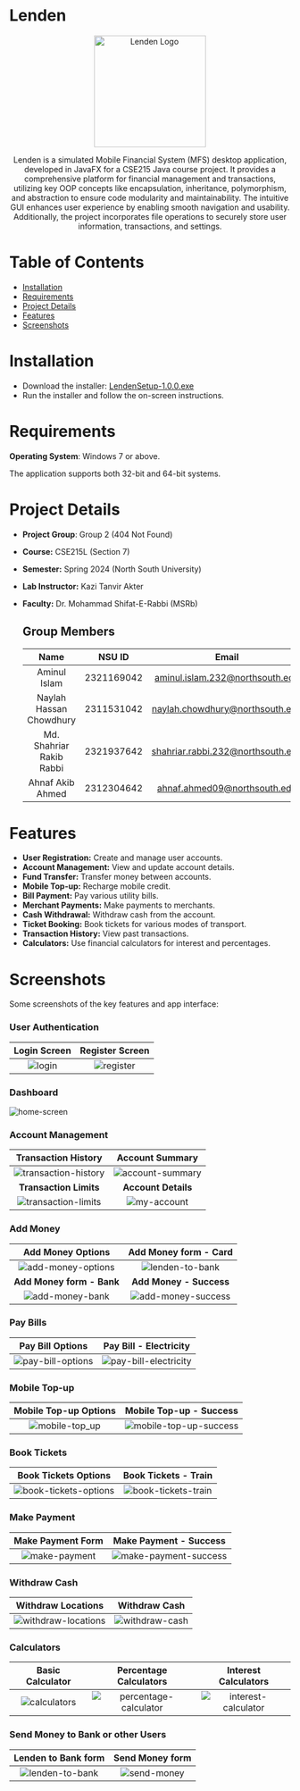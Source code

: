 # Lenden

<p align="center">
  <img src="src/main/resources/images/logo.png" width="200" alt="Lenden Logo">
  
</p>

<p align="center">
Lenden is a simulated Mobile Financial System (MFS) desktop application, developed in JavaFX for a CSE215 Java course project. It provides a comprehensive platform for financial management and transactions, utilizing key OOP concepts like encapsulation, inheritance, polymorphism, and abstraction to ensure code modularity and maintainability. The intuitive GUI enhances user experience by enabling smooth navigation and usability. Additionally, the project incorporates file operations to securely store user information, transactions, and settings.
</p>

# Table of Contents

- [Installation](#installation)
- [Requirements](#requirements)
- [Project Details](#project-details)
- [Features](#features)
- [Screenshots](#screenshots)

# Installation

- Download the installer: [LendenSetup-1.0.0.exe](https://google.com)
- Run the installer and follow the on-screen instructions.

# Requirements

**Operating System**: Windows 7 or above.

The application supports both 32-bit and 64-bit systems.

# Project Details

- **Project Group**: Group 2 (404 Not Found)
- **Course:** CSE215L (Section 7)
- **Semester:** Spring 2024 (North South University)
- **Lab Instructor:** Kazi Tanvir Akter
- **Faculty:** Dr. Mohammad Shifat-E-Rabbi (MSRb)

  ## Group Members

  |           Name           |   NSU ID   |               Email               |
  | :----------------------: | :--------: | :-------------------------------: |
  |       Aminul Islam       | 2321169042 |  aminul.islam.232@northsouth.edu  |
  | Naylah Hassan Chowdhury  | 2311531042 |  naylah.chowdhury@northsouth.edu  |
  | Md. Shahriar Rakib Rabbi | 2321937642 | shahriar.rabbi.232@northsouth.edu |
  |     Ahnaf Akib Ahmed     | 2312304642 |   ahnaf.ahmed09@northsouth.edu    |

# Features

- **User Registration:** Create and manage user accounts.
- **Account Management:** View and update account details.
- **Fund Transfer:** Transfer money between accounts.
- **Mobile Top-up:** Recharge mobile credit.
- **Bill Payment:** Pay various utility bills.
- **Merchant Payments:** Make payments to merchants.
- **Cash Withdrawal:** Withdraw cash from the account.
- **Ticket Booking:** Book tickets for various modes of transport.
- **Transaction History:** View past transactions.
- **Calculators:** Use financial calculators for interest and percentages.

# Screenshots

Some screenshots of the key features and app interface:

### User Authentication

|        Login Screen        |         Register Screen          |
| :------------------------: | :------------------------------: |
| ![login](assets/login.png) | ![register](assets/register.png) |

### Dashboard

![home-screen](assets/homescreen.png)

### Account Management

|                  Transaction History                   |                Account Summary                 |
| :----------------------------------------------------: | :--------------------------------------------: |
| ![transaction-history](assets/transaction-history.png) | ![account-summary](assets/account-summary.png) |
|                 **Transaction Limits**                 |              **Account Details**               |
|  ![transaction-limits](assets/transaction-limits.png)  |      ![my-account](assets/my-account.png)      |

### Add Money

|                 Add Money Options                  |               Add Money form - Card                |
| :------------------------------------------------: | :------------------------------------------------: |
| ![add-money-options](assets/add-money-options.png) |    ![lenden-to-bank](assets/add-money-card.png)    |
|             **Add Money form - Bank**              |              **Add Money - Success**               |
|    ![add-money-bank](assets/add-money-bank.png)    | ![add-money-success](assets/add-money-success.png) |

### Pay Bills

|                 Pay Bill Options                 |                  Pay Bill - Electricity                  |
| :----------------------------------------------: | :------------------------------------------------------: |
| ![pay-bill-options](assets/pay-bill-options.png) | ![pay-bill-electricity](assets/pay-bill-electricity.png) |

### Mobile Top-up

|           Mobile Top-up Options            |                  Mobile Top-up - Success                   |
| :----------------------------------------: | :--------------------------------------------------------: |
| ![mobile-top_up](assets/mobile-top_up.png) | ![mobile-top-up-success](assets/mobile-top-up-success.png) |

### Book Tickets

|                   Book Tickets Options                   |                 Book Tickets - Train                 |
| :------------------------------------------------------: | :--------------------------------------------------: |
| ![book-tickets-options](assets/book-tickets-options.png) | ![book-tickets-train](assets/book-tickets-train.png) |

### Make Payment

|            Make Payment Form             |                  Make Payment - Success                  |
| :--------------------------------------: | :------------------------------------------------------: |
| ![make-payment](assets/make-payment.png) | ![make-payment-success](assets/make-payment-success.png) |

### Withdraw Cash

|                  Withdraw Locations                  |               Withdraw Cash                |
| :--------------------------------------------------: | :----------------------------------------: |
| ![withdraw-locations](assets/withdraw-locations.png) | ![withdraw-cash](assets/withdraw-cash.png) |

### Calculators

|            Basic Calculator            |                   Percentage Calculators                   |                  Interest Calculators                  |
| :------------------------------------: | :--------------------------------------------------------: | :----------------------------------------------------: |
| ![calculators](assets/calculators.png) | ![percentage-calculator](assets/percentage-calculator.png) | ![interest-calculator](assets/interest-calculator.png) |

### Send Money to Bank or other Users

|             Lenden to Bank form              |           Send Money form            |
| :------------------------------------------: | :----------------------------------: |
| ![lenden-to-bank](assets/lenden-to-bank.png) | ![send-money](assets/send-money.png) |
